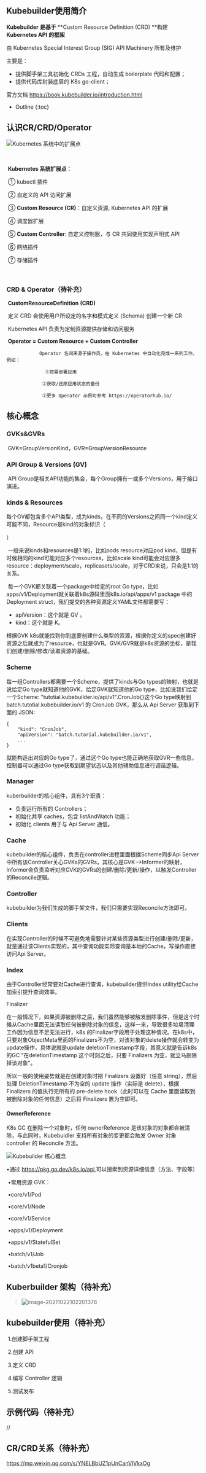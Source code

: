 ## Kubebuilder使用简介

**Kubebuilder** **是基于** **Custom Resource Definition (CRD) **构建 **Kubernetes API** **的框架**

由 Kubernetes Special Interest Group (SIG) API Machinery 所有及维护

主要是：

- 提供脚手架工具初始化 CRDs 工程，自动生成 boilerplate 代码和配置；
- 提供代码库封装底层的 K8s go-client；

官方文档 https://book.kubebuilder.io/introduction.html



* Outline
{:toc}



## 认识CR/CRD/Operator

![Kubernetes 系统中的扩展点](img/image-20211022095334982.png)

​	

​		**Kubernetes 系统扩展点**：

​				① kubectl 插件

​				② 自定义的 API 访问扩展

​				③ **Custom Resource (CR)**：自定义资源, Kubernetes API 的扩展

​				④ 调度器扩展

​				⑤ **Custom Controller**: 自定义控制器，与 CR 共同使用实现声明式 API

​				⑥ 网络插件

​				⑦ 存储插件

​                                                               

### CRD & Operator（待补充）

​		**CustomResourceDefinition** **(CRD)** 

​				定义 CRD 会使用用户所设定的名字和模式定义 (Schema) 创建一个新 CR 

​				Kubernetes API 负责为定制资源提供存储和访问服务

​		**Operator = Custom Resource + Custom Controller** 

 				Operator 名词来源于操作员，在 Kubernetes 中自动化完成一系列工作。例如：
 	
 				  ①按需部署应用
 	
 				 ②获取/还原应用状态的备份
 	
 				 ③更多 Operator 示例可参考 https://operatorhub.io/

## 核心概念

### GVKs&GVRs		

​	GVK=GroupVersionKind，GVR=GroupVersionResource

### API Group & Versions (GV)

​	API Group是相关API功能的集合，每个Group拥有一或多个Versions，用于接口演进。

### kinds & Resources

​	每个GV都包含多个API类型，成为kinds，在不同的Versions之间同一个kind定义可能不同，Resource是kind的对象标识（

[resource-types]: https://kubernetes.io/docs/reference/kubectl/overview/#resource-types

）

​	一般来说kinds和resources是1:1的，比如pods resource对应pod kind，但是有时候相同的kind可能对应多个resources，比如scale kind可能会对应很多resource：deployment/scale，replicasets/scale，对于CRD来说，只会是1:1的关系。

​	每一个GVK都关联着一个package中给定的root Go type，比如apps/v1/Deployment就关联着k8s源码里面k8s.io/api/apps/v1 package 中的 Deployment struct，我们提交的各种资源定义YAML文件都需要写：

- apiVersion：这个就是 GV 。
- kind：这个就是 K。

根据GVK k8s就能找到你到底要创建什么类型的资源，根据你定义的spec创建好资源之后就成为了resource，也就是GVR。GVK/GVR就是k8s资源的坐标，是我们创建/删除/修改/读取资源的基础。

### Scheme

每一组Controllers都需要一个Scheme，提供了kinds与Go types的映射，也就是说给定Go type就知道他的GVK，给定GVK就知道他的Go type，比如说我们给定一个Scheme: "tutotial.kubebuilder.io/api/v1".CronJob{}这个Go type映射到batch.tutotial.kubebuilder.io/v1 的 CronJob GVK，那么从 Api Server 获取到下面的 JSON:

```
{
    "kind": "CronJob",
    "apiVersion": "batch.tutorial.kubebuilder.io/v1",
    ...
}
```

就能构造出对应的Go type了，通过这个Go type也能正确地获取GVR一些信息，控制器可以通过Go type获取到期望状态以及其他辅助信息进行调谐逻辑。

### Manager

kuberbuilder的核心组件，具有3个职责：

- 负责运行所有的 Controllers；
- 初始化共享 caches，包含 listAndWatch 功能；
- 初始化 clients 用于与 Api Server 通信。

### Cache

kubebuilder的核心组件，负责在controller进程里面根据Scheme同步Api Server中所有该Controller关心GVKs的GVRs，其核心是GVK—>Informer的映射，Informer会负责监听对应GVK的GVRs的创建/删除/更新/操作，以触发Controller的Reconcile逻辑。

### Controller

kubebuilder为我们生成的脚手架文件，我们只需要实现Reconcile方法即可。

### Clients

在实现Controller的时候不可避免地需要针对某些资源类型进行创建/删除/更新，就是通过该Clients实现的，其中查询功能实际查询是本地的Cache，写操作直接访问Api Server。

### Index

由于Controller经常要对Cache进行查询，kubebuilder提供Index utility给Cache加索引提升查询效率。

Finalizer

在一般情况下，如果资源被删除之后，我们虽然能够被触发删除事件，但是这个时候从Cache里面无法读取任何被删除对象的信息，这样一来，导致很多垃圾清理工作因为信息不足无法进行，k8s 的Finalizer字段用于处理这种情况。在k8s中，只要对象ObjectMeta里面的Finalizers不为空，对该对象的delete操作就会转变为update操作，具体说就是update deletionTimestamp字段，其意义就是告诉k8s的GC “在deletionTimestamp 这个时刻之后，只要 Finalizers 为空，就立马删除掉该对象”。

所以一般的使用姿势就是在创建对象时把 Finalizers 设置好（任意 string），然后处理 DeletionTimestamp 不为空的 update 操作（实际是 delete），根据 Finalizers 的值执行完所有的 pre-delete hook（此时可以在 Cache 里面读取到被删除对象的任何信息）之后将 Finalizers 置为空即可。

#### OwnerReference

K8s GC 在删除一个对象时，任何 ownerReference 是该对象的对象都会被清除，与此同时，Kubebuidler 支持所有对象的变更都会触发 Owner 对象 controller 的 Reconcile 方法。



![Kubebuilder 核心概念](https://img2018.cnblogs.com/blog/1411156/201909/1411156-20190924185512492-2023344045.jpg)



•通过 [https://pkg.go.dev/k8s.io/api ](https://pkg.go.dev/k8s.io/api)可以搜索到资源详细信息（方法、字段等）

​		•常用资源 GVK：

​				•core/v1/Pod

​				•core/v1/Node

​				•core/v1/Service

​				•apps/v1/Deployment

​				•apps/v1/StatefulSet

​				•batch/v1/Job

​				•batch/v1beta1/Cronjob

## Kuberbuilder 架构（待补充）

> ![image-20211022102201376](img/image-20211022102201376.png)





## kubebuilder使用（待补充）

​	1.创建脚手架工程

​	2.创建 API

​	3.定义 CRD

​	4.编写 Controller 逻辑

​	5.测试发布

## 示例代码（待补充）



//

## CR/CRD关系（待补充）

https://mp.weixin.qq.com/s/YNELBbUZ1pUnCanVlVkxOg